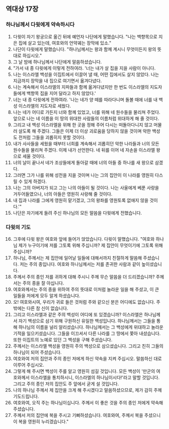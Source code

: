 ## 역대상 17장

### 하나님께서 다윗에게 약속하시다
1. 다윗이 자기 왕궁으로 옮긴 뒤에 예언자 나단에게 말했습니다. "나는 백향목으로 지은 집에 살고 있는데, 여호와의 언약궤는 장막에 있소."
2. 나단이 다윗에게 말했습니다. "하나님께서는 왕과 함께 계시니 무엇이든지 왕의 뜻대로 하십시오."
3. 그 날 밤에 하나님께서 나단에게 말씀하셨습니다.
4. "가서 내 종 다윗에게 이렇게 전하여라. '너는 내가 살 집을 지을 사람이 아니다.
5. 나는 이스라엘 백성을 이집트에서 이끌어 낼 때, 어떤 집에서도 살지 않았다. 나는 지금까지 장막을 내 집으로 여기면서 옮겨다녔다.
6. 나는 계속해서 이스라엘의 지파들과 함께 옮겨다녔지만 한 번도 이스라엘의 지도자들에게 백향목 집을 지어 달라고 하지 않았다.'
7. 너는 내 종 다윗에게 전하여라. '나는 네가 양 떼를 따라다니며 돌볼 때에 너를 내 백성 이스라엘의 지도자로 세웠다.
8. 나는 네가 어디로 가든지 너와 함께 있었고, 너를 위해 네 원수들을 물리쳐 주었다. 앞으로 나는 네 이름을 이 땅의 위대한 사람들의 이름처럼 위대하게 해 줄 것이다.
9. 그리고 내 백성 이스라엘을 위해 한 곳을 정해 주어 다시는 떠돌아다니지 않고 머물러 살도록 해 주겠다. 그들은 이제 더 이상 괴로움을 당하지 않을 것이며 악한 백성도 전처럼 그들을 괴롭히지 못할 것이다.
10. 내가 사사들을 세웠을 때부터 너희를 계속해서 괴롭히던 악한 나라들과 너의 모든 원수들을 물리쳐 주겠다. 이제 내가 선언한다. 네 뒤를 이어 네 자손을 이스라엘 왕으로 세울 것이다.
11. 너의 날이 끝나서 네가 조상들에게 돌아갈 때에 너의 아들 중 하나를 새 왕으로 삼겠다.
12. 그러면 그가 나를 위해 성전을 지을 것이며 나는 그의 집안이 이 나라를 영원히 다스릴 수 있게 하겠다.
13. 나는 그의 아버지가 되고 그는 나의 아들이 될 것이다. 나는 사울에게 베푼 사랑을 거두어들였으나, 너의 아들은 영원히 사랑해 줄 것이다.
14. 내 집과 나라를 그에게 영원히 맡기겠고, 그의 왕좌를 영원토록 없애지 않을 것이다.'"
15. 나단은 자기에게 들려 주신 하나님의 모든 말씀을 다윗에게 전했습니다.
### 다윗의 기도
16. 그후에 다윗 왕은 여호와 앞에 들어가 앉았습니다. 다윗이 말했습니다. "여호와 하나님 제가 누구이기에 저를 그토록 위해 주십니까? 제 집안이 무엇이기에 그토록 위해 주십니까?
17. 하나님, 주께서는 제 집안에 일어날 일들에 대해서까지 친절하게 말씀해 주셨습니다. 저는 주의 종입니다. 여호와 하나님께서는 저를 존귀한 사람과 같이 높이셨습니다.
18. 주께서 주의 종인 저를 귀하게 대해 주시니 주께 무슨 말씀을 더 드리겠습니까? 주께서는 주의 종을 잘 아십니다.
19. 여호와께서는 주의 종을 위하여 주의 뜻대로 이처럼 놀라운 일을 해 주셨고, 이 큰 일들을 저에게 모두 알게 하셨습니다.
20. 오! 여호와시여, 우리가 귀로 들은 것처럼 주와 같으신 분은 어디에도 없습니다. 주밖에는 다른 참 신이 없습니다.
21. 그리고 이스라엘과 같은 주의 백성이 어디에 또 있겠습니까? 이스라엘은 하나님께서 자기 백성으로 삼기 위해 구원하신 유일한 백성입니다. 하나님께서는 그들을 통해 하나님의 이름을 널리 알리셨습니다. 하나님께서는 그 백성에게 위대하고 놀라운 기적을 일으키셨습니다. 그들을 이끄셔서 다른 나라를 그 땅에서 쫓아 내셨습니다. 또한 이집트의 노예로 있던 그 백성을 구해 주셨습니다.
22. 주께서는 이스라엘 백성을 영원히 주의 백성으로 삼으셨습니다. 그리고 친히 그들의 하나님이 되어 주셨습니다.
23. 여호와여 저의 집안과 주의 종인 저에게 하신 약속을 지켜 주십시오. 말씀하신 대로 이루어 주십시오.
24. 그렇게 해 주시면 백성이 주를 알고 영원히 섬길 것입니다. 모든 백성이 '만군의 여호와께서 이스라엘을 통치하시니, 이스라엘의 하나님이시다!'라고 말할 것입니다. 그리고 주의 종인 저의 집안도 주 앞에서 굳게 설 것입니다.
25. 나의 하나님 주께서 제 집안을 크게 해 주시겠다고 말씀하셨으므로, 제가 감히 주께 기도드립니다.
26. 여호와여, 오직 주는 하나님이십니다. 주께서 이 좋은 것을 주의 종인 저에게 약속해 주셨습니다.
27. 주께서 저의 집안에 복을 주시고 기뻐하셨습니다. 여호와여, 주께서 복을 주셨으니 이 복을 영원히 누리겠습니다."